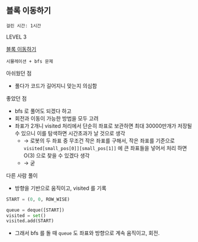 ## **블록 이동하기**

`걸린 시간: 1시간`

LEVEL 3

[블록 이동하기](https://school.programmers.co.kr/learn/courses/30/lessons/60063)

`시뮬레이션 + bfs 문제`

아쉬웠던 점

- 풀다가 코드가 길어지니 맞는지 의심함

좋았던 점

- bfs 로 풀어도 되겠다 하고
- 회전과 이동이 가능한 방법을 모두 고려
- 좌표가 2개니 visited 처리에서 단순히 좌표로 보관하면 최대 30000만개가 저장될 수 있으니 이를 탐색하면 시간초과가 날 것으로 생각
    - → 로봇의 두 좌표 중 무조건 작은 좌표를 구해서, 작은 좌표를 기준으로 `visited[small_pos[0]][small_pos[1]]` 에 큰 좌표들을 넣어서 처리 하면 O(3) 으로 찾을 수 있겠다 생각
    - → 굳

다른 사람 풀이

- 방향을 기반으로 움직이고, visited 를 기록

```python
START = (0, 0, ROW_WISE)

queue = deque([START])
visited = set()
visited.add(START)
```

- 그래서 bfs 를 돌 때 `queue` 도 좌표와 방향으로 계속 움직이고, 회전.
